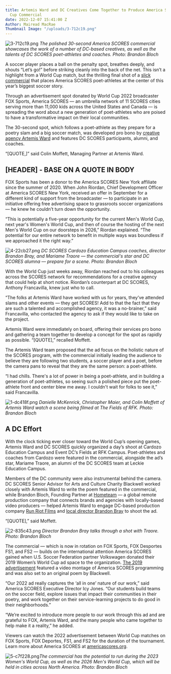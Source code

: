 ```yaml
---
title: Artemis Ward and DC Creatives Come Together to Produce America SCORES World
  Cup Commercial
date: 2022-12-07 15:41:00 Z
Author: Mairead MacRae
Thumbnail Image: "/uploads/3-712c19.png"
---
```


![3-712c19.png](/uploads/3-712c19.png)
*The polished 30-second America SCORES commercial showcases the work of a number of DC-based creatives, as well as the talents of DC SCORES poet-athletes and coaches. Photo: Brandon Bloch*

A soccer player places a ball on the penalty spot, breathes deeply, and shouts “Let’s go!” before striking cleanly into the back of the net. This isn’t a highlight from a World Cup match, but the thrilling final shot of a [slick commercial](https://www.youtube.com/watch?v=UxKmUXo8u_g) that places America SCORES poet-athletes at the center of this year’s biggest soccer story.

Through an advertisement spot donated by World Cup 2022 broadcaster FOX Sports, America SCORES — an umbrella network of 11 SCORES cities serving more than 11,000 kids across the United States and Canada — is spreading the word about a new generation of poet-athletes who are poised to have a transformative impact on their local communities.

The 30-second spot, which follows a poet-athlete as they prepare for a poetry slam and a big soccer match, was developed pro bono by [creative agency Artemis Ward](https://artemisward.com/) and features DC SCORES participants, alumni, and coaches.

“\[QUOTE,\]” said Colin Moffett, Managing Partner at Artemis Ward.

## \[HEADER\] - BASE ON A QUOTE IN BODY

FOX Sports has been a donor to the America SCORES New York affiliate since the summer of 2020. When John Riordan, Chief Development Officer at America SCORES New York, received an offer in September for a different kind of support from the broadcaster — to participate in an initiative offering free advertising space to grassroots soccer organizations — he knew he couldn’t turn down the opportunity.

“This is potentially a five-year opportunity for the current Men's World Cup, next year's Women's World Cup, and then of course the hosting of the next Men's World Cup on our doorsteps in 2026,” Riordan explained. “The potential for our entire network to benefit in multiple ways was boundless if we approached it the right way.”

![4-22cb27.png](/uploads/4-22cb27.png)
*DC SCORES Cardozo Education Campus coaches, director Brandon Bray, and Mariame Traore — the commercial's star and DC SCORES alumna — prepare for a scene. Photo: Brandon Bloch*

With the World Cup just weeks away, Riordan reached out to his colleagues across the SCORES network for recommendations for a creative agency that could help at short notice. Riordan’s counterpart at DC SCORES, Anthony Francavilla, knew just who to call.

“The folks at Artemis Ward have worked with us for years, they’ve attended slams and other events — they get SCORES! Add to that the fact that they are such a talented and accomplished agency, it was a no-brainer,” said Francavilla, who contacted the agency to ask if they would like to take on the project.

Artemis Ward were immediately on board, offering their services pro bono and gathering a team together to develop a concept for the spot as rapidly as possible. “\[QUOTE\],” recalled Moffett.

The Artemis Ward team proposed that the ad focus on the holistic nature of the SCORES program, with the commercial initially leading the audience to believe they are following two students, a soccer player and a poet, before the camera pans to reveal that they are the same person: a poet-athlete.

“I had chills. There's a lot of power in being a poet-athlete, and in building a generation of poet-athletes, so seeing such a polished piece put the poet-athlete front and center blew me away. I couldn't wait for folks to see it,” said Francavilla.

![1-dc418f.png](/uploads/1-dc418f.png)
*Danielle McKenrick, Christopher Maier, and Colin Moffett of Artemis Ward watch a scene being filmed at The Fields of RFK. Photo: Brandon Bloch*

## A DC Effort

With the clock ticking ever closer toward the World Cup’s opening games, Artemis Ward and DC SCORES quickly organized a day’s shoot at Cardozo Education Campus and Event DC’s Fields at RFK Campus. Poet-athletes and coaches from Cardozo were featured in the commercial, alongside the ad’s star, Mariame Traore, an alumni of the DC SCORES team at Leckie Education Campus.

Members of the DC community were also instrumental behind the camera. DC SCORES Senior Advisor for Arts and Culture Charity Blackwell worked closely with Artemis Ward to write the poem featured in the commercial, while Brandon Bloch, Founding Partner at [Hometeam](https://wearehometeam.com/our-work) — a global remote production company that connects brands and agencies with locally-based video producers — helped Artemis Ward to engage DC-based production company [Run Riot Films](http://www.runriotfilms.com/) and [local director Brandon Bray](http://decade.is/) to shoot the ad.

“\[QUOTE\],” said Moffett.

![2-835c43.png](/uploads/2-835c43.png)
*Director Brandon Bray talks through a shot with Traore. Photo: Brandon Bloch*

The commercial — which is now in rotation on FOX Sports, FOX Desportes FS1, and FS2 — builds on the international attention America SCORES gained when U.S. Soccer Federation partner Volkswagen donated their 2019 Women’s World Cup ad space to the organization. [The 2019 advertisement](https://www.youtube.com/watch?v=CkXahQmlXow) featured a video montage of America SCORES programming and was also set to an original poem by Blackwell.

“Our 2022 ad really captures the ‘all in one’ nature of our work,” said America SCORES Executive Director Icy Jones. “Our students build teams on the soccer field, explore issues that impact their communities in their poetry, and work together on their service-learning projects to do good in their neighborhoods.”

“We’re excited to introduce more people to our work through this ad and are grateful to FOX, Artemis Ward, and the many people who came together to help make it a reality,” he added.

Viewers can watch the 2022 advertisement between World Cup matches on FOX Sports, FOX Deportes, FS1, and FS2 for the duration of the tournament. Learn more about America SCORES at [americascores.org](https://www.americascores.org/).

![5-c7f228.png](/uploads/5-c7f228.png)*The commercial has the potential to run during the 2023 Women's World Cup, as well as the 2026 Men's World Cup, which will be held in cities across North America. Photo: Brandon Bloch*